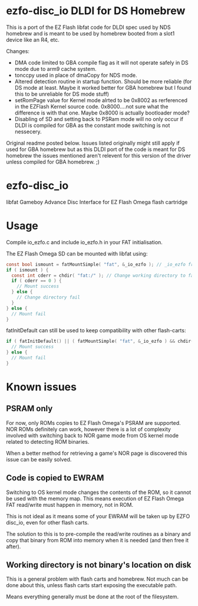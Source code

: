 # ezfo-disc_io DLDI for DS Homebrew

This is a port of the EZ Flash libfat code for DLDI spec used by NDS homebrew and is meant to be used by homebrew booted from a slot1 device like an R4, etc.


Changes:

* DMA code limited to GBA compile flag as it will not operate safely in DS mode due to arm9 cache system.
* tonccpy used in place of dmaCopy for NDS mode.
* Altered detection routine in startup function. Should be more reliable (for DS mode at least. Maybe it worked better for GBA homebrew but I found this to be unreliable for DS mode stuff)
* setRomPage value for Kernel mode alrted to be 0x8002 as rerferenced in the EZFlash Kernel source code. 0x8000....not sure what the difference is with that one. Maybe 0x8000 is actually bootloader mode?
* Disabling of SD and setting back to PSRam mode will no only occur if DLDI is compiled for GBA as the constant mode switching is not nessecery.


Original readme posted below. Issues listed originally might still apply if used for GBA homebrew but as this DLDI port of the code is meant for DS homebrew the issues mentioned aren't relevent for this version of the driver unless compiled for GBA homebrew. ;)

# ezfo-disc_io
libfat Gameboy Advance Disc Interface for EZ Flash Omega flash cartridge

# Usage #

Compile io_ezfo.c and include io_ezfo.h in your FAT initialisation.

The EZ Flash Omega SD can be mounted with libfat using:
```c
const bool ismount = fatMountSimple( "fat", &_io_ezfo ); // _io_ezfo from io_ezfo.h
if ( ismount ) {
  const int cderr = chdir( "fat:/" ); // Change working directory to fat:/ device
  if ( cderr == 0 ) {
    // Mount success
  } else {
    // Change directory fail
  }
} else {
  // Mount fail
}
```

fatInitDefault can still be used to keep compatibility with other flash-carts:
```c
if ( fatInitDefault() || ( fatMountSimple( "fat", &_io_ezfo ) && chdir( "fat:/" ) == 0 ) ) {
  // Mount success
} else {
  // Mount fail
}
```

# Known issues #

## PSRAM only ##

For now, only ROMs copies to EZ Flash Omega's PSRAM are supported. NOR ROMs definitely can work, however there is a lot of complexity involved with switching back to NOR game mode from  OS kernel mode related to detecting ROM binaries.

When a better method for retrieving a game's NOR page is discovered this issue can be easily solved.

## Code is copied to EWRAM ##

Switching to OS kernel mode changes the contents of the ROM, so it cannot be used with the memory map. This means execution of EZ Flash Omega FAT read/write must happen in memory, not in ROM.

This is not ideal as it means some of your EWRAM will be taken up by EZFO disc_io, even for other flash carts.

The solution to this is to pre-compile the read/write routines as a binary and copy that binary from ROM into memory when it is needed (and then free it after).

## Working directory is not binary's location on disk ##

This is a general problem with flash carts and homebrew. Not much can be done about this, unless flash carts start exposing the executable path.

Means everything generally must be done at the root of the filesystem. 